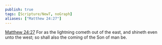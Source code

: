 ```yaml
---
publish: true
tags: [Scripture/NewT, noGraph]
aliases: ["Matthew 24:27"]
---
```

[Matthew 24:27](https://churchofjesuschrist.org/study/scriptures/nt/matt/24?lang=eng&id=p27#p27) For as the lightning cometh out of the east, and shineth even unto the west; so shall also the coming of the Son of man be.
